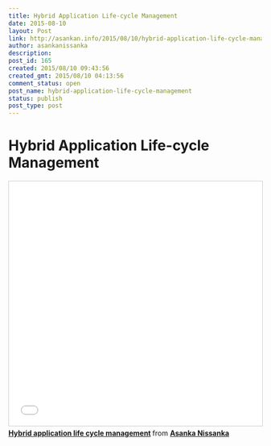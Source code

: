 ```yaml
---
title: Hybrid Application Life-cycle Management
date: 2015-08-10
layout: Post
link: http://asankan.info/2015/08/10/hybrid-application-life-cycle-management/
author: asankanissanka
description: 
post_id: 165
created: 2015/08/10 09:43:56
created_gmt: 2015/08/10 04:13:56
comment_status: open
post_name: hybrid-application-life-cycle-management
status: publish
post_type: post
---
```


# Hybrid Application Life-cycle Management

<iframe src="//www.slideshare.net/slideshow/embed_code/key/r9izZVuF764Cxd" width="595" height="485" frameborder="0" marginwidth="0" marginheight="0" scrolling="no" style="border:1px solid #CCC; border-width:1px; margin-bottom:5px; max-width: 100%;" allowfullscreen> </iframe> <div style="margin-bottom:5px"> <strong> <a href="//www.slideshare.net/asankanissanka/hybrid-application-life-cycle-management" title="Hybrid application life cycle management" target="_blank">Hybrid application life cycle management</a> </strong> from <strong><a target="_blank" href="https://www.slideshare.net/asankanissanka">Asanka Nissanka</a></strong> </div>